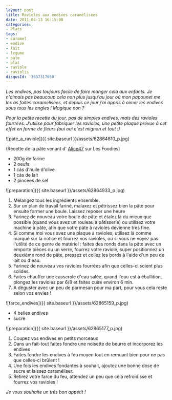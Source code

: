 ```yaml
---
layout: post
title: Ravioles aux endives caramélisées
date: 2011-04-13 16:15:00
categories: 
- Plats
tags: 
- caramel
- endive
- lait
- legume
- pate
- plat
- raviole
- raviolis
disqusId: '3637317050'
---
```


_Les endives, pas toujours facile de faire manger cela aux enfants. Je n'aimais pas beaucoup cela non plus jusqu'au jour où mon papounet me les as faites caramélisées, et depuis ce jour j'ai appris à aimer les endives sous tous les angles ! Magique non ?_

_Pour la petite recette du jour, pas de simples endives, mais des ravioles fourrées. J'utilise pour fabriquer les ravioles, une petite plaque prévue à cet effet en forme de fleurs (oui oui c'est mignon et tout !)_

![pate_a_raviole]({{ site.baseurl }}/assets/62864810_p.jpg)

(Recette de la pâte venant d' [Alice47](http://www.lesfoodies.com/ecila/recette/pate-a-raviolis-maison) sur Les Foodies)

*   200g de farine
*   2 oeufs
*   1 càs d'huile d'olive
*   1 càs de lait
*   2 pincées de sel

![preparation]({{ site.baseurl }}/assets/62864933_p.jpg)

1.  Mélangez tous les ingrédients ensemble.
2.  Sur un plan de travail fariné, malaxez et pétrissez bien la pâte pour ensuite former une boule. Laissez reposer une heure
3.  Farinez de nouveau votre boule de pâte et étalez là du mieux que possible (quand vous avez un rouleau à pâtisserie) ou utilisez votre machine à pâte, afin que votre pâte à ravioles devienne très fine.
4.  Si comme moi vous avez une plaque à ravioles, utilisez là comme marqué sur la notice et fourrez vos ravioles, ou si vous ne voyez pas l'utilité de ce genre de matériel : faites des ronds dans la pâte avec un emporte pièces ou un verre, fourrez votre raviole, super positionnez un deuxième rond de pâte, pressez et collez les bords à l'aide d'un peu de lait ou d'eau.
5.  Farinez de nouveau vos ravioles fourrées afin que celles-ci soient plus solides.
6.  Faites chauffer une casserole d'eau salée, quand l'eau est à ébullition, plongez les ravioles par 6/8 et faites cuire environ 6 min.
7.  A déguster avec un peu de parmesan pour ma part, pour vous cela reste selon vos envies !

![farce_endives]({{ site.baseurl }}/assets/62865159_p.jpg)

*   4 belles endives
*   sucre

![preparation]({{ site.baseurl }}/assets/62865177_p.jpg)

1.  Coupez vos endives en petits morceaux
2.  Dans un fait-tout faites fondre une noisette de beurre et incorporez les endives
3.  Faites fondre les endives à feu moyen tout en remuant bien pour ne pas que celles-ci brûlent !
4.  Une fois les endives fondantes à souhait, ajoutez une bonne dose de sucre et laissez caraméliser.
5.  Retirez votre farce du feu, attendez un peu que cela refroidisse et fourrez vos ravioles !

_Je vous souhaite un très bon appétit !_